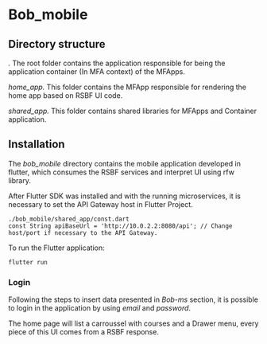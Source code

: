 
# Bob_mobile

## Directory structure

*.* The root folder contains the application responsible for being the application container (In MFA context) of the MFApps.

*home_app.* This folder contains the MFApp responsible for rendering the home app based on RSBF UI code.

*shared_app.* This folder contains shared libraries for MFApps and Container application.

## Installation

The *bob_mobile* directory contains the mobile application developed in flutter, which consumes the RSBF services and interpret UI using rfw library.

After Flutter SDK was installed and with the running microservices, it is necessary to set the API Gateway host in Flutter Project.

    ./bob_mobile/shared_app/const.dart
    const String apiBaseUrl = 'http://10.0.2.2:8080/api'; // Change host/port if necessary to the API Gateway.

To run the Flutter application:

    flutter run

### Login

Following the steps to insert data presented in *Bob-ms* section, it is possible to login in the application by using *email* and *password*.

The home page will list a carroussel with courses and a Drawer menu, every piece of this UI comes from a RSBF response.
